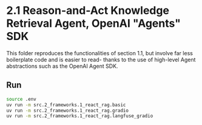 # 2.1 Reason-and-Act Knowledge Retrieval Agent, OpenAI "Agents" SDK

This folder reproduces the functionalities of section 1.1, but involve far less boilerplate code and is easier to read- thanks to the use of high-level Agent abstractions such as the OpenAI Agent SDK.

## Run

```bash
source .env
uv run -m src.2_frameworks.1_react_rag.basic
uv run -m src.2_frameworks.1_react_rag.gradio
uv run -m src.2_frameworks.1_react_rag.langfuse_gradio
```

